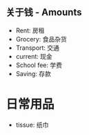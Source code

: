 
## 关于钱 -  Amounts

- Rent: 房租
- Grocery: 食品杂货
- Transport: 交通
- current: 现金
- School fee: 学费
- Saving: 存款

# 日常用品

- tissue: 纸巾